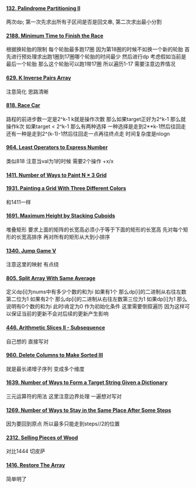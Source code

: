 #### [132. Palindrome Partitioning II](https://leetcode.cn/problems/palindrome-partitioning-ii/)
两次dp; 第一次先求出所有子区间是否是回文串,  第二次求出最小分割

#### [2188. Minimum Time to Finish the Race](https://leetcode.cn/problems/minimum-time-to-finish-the-race/)
根据换轮胎的限制 每个轮胎最多跑17圈 因为第18圈的时候不如换一个新的轮胎 首先进行预处理求出跑1圈到17圈哪个轮胎的时间最少 然后进行dp 考虑假如当前是最后一个轮胎 那么这个轮胎可以跑1带17圈 所以遍历1-17  需要注意边界情况

#### [629. K Inverse Pairs Array](https://leetcode.cn/problems/k-inverse-pairs-array/)
注意简化 思路清晰

#### [818. Race Car](https://leetcode.cn/problems/race-car/)
路程的前进步数一定是2^k-1 k就是操作次数 
那么如果target正好为2^k-1 那么就操作k次
如果target < 2^k-1 那么有两种选择 一种选择是走到2**k-1然后往回走
还有一种是走到2^(k-1)-1然后往回走一点再往终点走 
时间复杂度是nlogn 

#### [964. Least Operators to Express Number](https://leetcode.cn/problems/least-operators-to-express-number/)
类似818 注意当val为1的时候 需要2个操作 +x/x

#### [1411. Number of Ways to Paint N × 3 Grid](https://leetcode.cn/problems/number-of-ways-to-paint-n-3-grid/)

#### [1931. Painting a Grid With Three Different Colors](https://leetcode.cn/problems/painting-a-grid-with-three-different-colors/)
和1411一样

#### [1691. Maximum Height by Stacking Cuboids](https://leetcode.cn/problems/maximum-height-by-stacking-cuboids/)
堆叠矩形 要求上面的矩阵的长宽高必须小于等于下面的矩形的长宽高 
先对每个矩形的长宽高排序 再对所有的矩形从大到小排序

#### [1340. Jump Game V](https://leetcode.cn/problems/jump-game-v/)
注意这里的映射 有点绕

#### [805. Split Array With Same Average](https://leetcode.cn/problems/split-array-with-same-average/)
定义dp[i]为nums中有多少个数的和为i 如果有1个 那么dp[i]的二进制从右往左数第二位为1 如果有2个 那么dp[i]的二进制从右往左数第三位为1
如果dp[i]为1 那么说明有0个数的和为i 此时i肯定为0 作为初始化条件 
这里需要倒叙遍历 因为这样可以保证当前的更新不会对后续的更新产生影响 

#### [446. Arithmetic Slices II - Subsequence](https://leetcode.cn/problems/arithmetic-slices-ii-subsequence/)
自己想的 直接写对

#### [960. Delete Columns to Make Sorted III](https://leetcode.cn/problems/delete-columns-to-make-sorted-iii/)
就是最长递增子序列 变成多个维度

#### [1639. Number of Ways to Form a Target String Given a Dictionary](https://leetcode.cn/problems/number-of-ways-to-form-a-target-string-given-a-dictionary/)
三元运算符的用法 这里注意边界处理 一遍想对写对

#### [1269. Number of Ways to Stay in the Same Place After Some Steps](https://leetcode.cn/problems/number-of-ways-to-stay-in-the-same-place-after-some-steps/)
因为要回到原点 所以最多只能走到steps//2的位置 

#### [2312. Selling Pieces of Wood](https://leetcode.cn/problems/selling-pieces-of-wood/)
对比1444 切皮萨

#### [1416. Restore The Array](https://leetcode.cn/problems/restore-the-了array/)
简单明了
<!--stackedit_data:
eyJoaXN0b3J5IjpbLTU3MDQyOTk5OCwtNDYxMDk5MjM2XX0=
-->